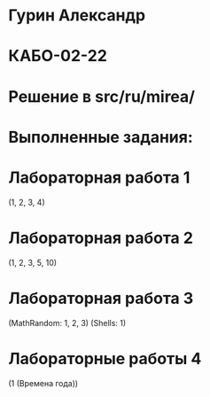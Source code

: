 
# Гурин Александр
# КАБО-02-22
# Решение в src/ru/mirea/
# Выполненные задания:
# Лабораторная работа 1 
(1, 2, 3, 4)
# Лабораторная работа 2 
(1, 2, 3, 5, 10)
# Лабораторная работа 3 
(MathRandom: 1, 2, 3)
(Shells: 1)
# Лабораторные работы 4 
(1 (Времена года))
